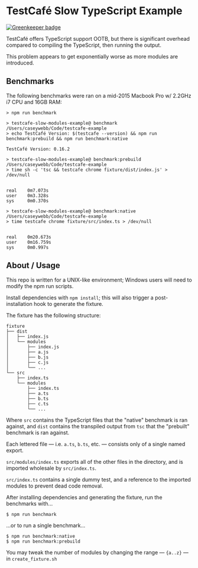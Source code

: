 # TestCafé Slow TypeScript Example

[![Greenkeeper badge](https://badges.greenkeeper.io/caseyWebb/testcafe-slow-typescript-example.svg)](https://greenkeeper.io/)

TestCafé offers TypeScript support OOTB, but there is significant overhead compared to compiling the TypeScript, then running the output.

This problem appears to get exponentially worse as more modules are introduced.

## Benchmarks

The following benchmarks were ran on a mid-2015 Macbook Pro w/ 2.2GHz i7 CPU and 16GB RAM:

```
> npm run benchmark

> testcafe-slow-modules-example@ benchmark /Users/caseywebb/Code/testcafe-example
> echo TestCafé Version: $(testcafe --version) && npm run benchmark:prebuild && npm run benchmark:native

TestCafé Version: 0.16.2

> testcafe-slow-modules-example@ benchmark:prebuild /Users/caseywebb/Code/testcafe-example
> time sh -c 'tsc && testcafe chrome fixture/dist/index.js' > /dev/null


real    0m7.073s
user    0m3.328s
sys     0m0.370s

> testcafe-slow-modules-example@ benchmark:native /Users/caseywebb/Code/testcafe-example
> time testcafe chrome fixture/src/index.ts > /dev/null


real    0m20.673s
user    0m16.759s
sys     0m0.997s
```

## About / Usage

This repo is written for a UNIX-like environment; Windows users will need to modify the npm run scripts.

Install dependencies with `npm install`; this will also trigger a post-installation hook to generate
the fixture.

The fixture has the following structure:

```
fixture
├── dist
│   ├── index.js
│   └── modules
│       ├── index.js
│       ├── a.js
│       ├── b.js
│       ├── c.js
│       └── ...
└── src
    ├── index.ts
    └── modules
        ├── index.ts
        ├── a.ts
        ├── b.ts
        ├── c.ts
        └── ...
```

Where `src` contains the TypeScript files that the "native" benchmark is ran against, and
`dist` contains the transpiled output from `tsc` that the "prebuilt" benchmark is ran against.

Each lettered file — i.e. `a.ts`, `b.ts`, etc. — consists only of a single named export.

`src/modules/index.ts` exports all of the other files in the directory, and is imported wholesale
by `src/index.ts`.

`src/index.ts` contains a single dummy test, and a reference to the imported modules to prevent
dead code removal.

After installing dependencies and generating the fixture, run the benchmarks with...

```
$ npm run benchmark
```

...or to run a single benchmark...

```
$ npm run benchmark:native
$ npm run benchmark:prebuild
```

You may tweak the number of modules by changing the range — `{a..z}` — in `create_fixture.sh`